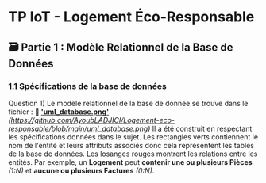 # TP IoT - Logement Éco-Responsable

## 🗃️ Partie 1 : Modèle Relationnel de la Base de Données
### 1.1 Spécifications de la base de données
Question 1) Le modèle relationnel de la base de donnée se trouve dans le fichier : **📁 ['uml_database.png'](#)** *(https://github.com/AyoubLADJICI/Logement-eco-responsable/blob/main/uml_database.png)* 
Il a été construit en respectant les spécifications données dans le sujet.
Les rectangles verts contiennent le nom de l'entité et leurs attributs associés donc cela représentent les tables de la base de données. 
Les losanges rouges montrent les relations entre les entités. Par exemple, un **Logement** peut **contenir une ou plusieurs Pièces** *(1:N)* et **aucune ou plusieurs Factures** *(0:N)*.


